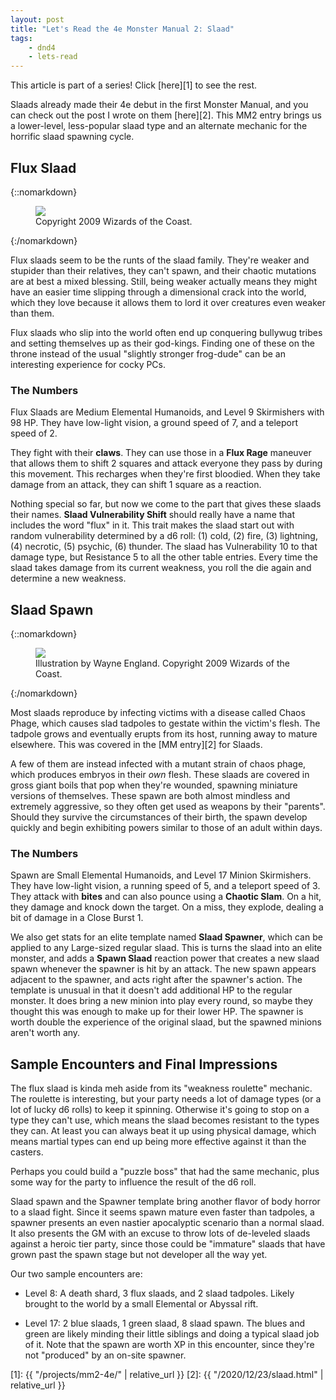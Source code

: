 ```yaml
---
layout: post
title: "Let's Read the 4e Monster Manual 2: Slaad"
tags:
    - dnd4
    - lets-read
---
```


This article is part of a series! Click [here][1] to see the rest.

Slaads already made their 4e debut in the first Monster Manual, and you can
check out the post I wrote on them [here][2]. This MM2 entry brings us a
lower-level, less-popular slaad type and an alternate mechanic for the horrific
slaad spawning cycle.

## Flux Slaad

{::nomarkdown}
<figure class="left">
  <img src="{{ "/assets/wir-mm2-4e-slaad-flux.png" | absolute_url }}"/>
  <figcaption>
    Copyright 2009 Wizards of the Coast.
  </figcaption>
</figure>
{:/nomarkdown}

Flux slaads seem to be the runts of the slaad family. They're weaker and
stupider than their relatives, they can't spawn, and their chaotic mutations are
at best a mixed blessing. Still, being weaker actually means they might have an
easier time slipping through a dimensional crack into the world, which they love
because it allows them to lord it over creatures even weaker than them.

Flux slaads who slip into the world often end up conquering bullywug tribes and
setting themselves up as their god-kings. Finding one of these on the throne
instead of the usual "slightly stronger frog-dude" can be an interesting
experience for cocky PCs.

### The Numbers

Flux Slaads are Medium Elemental Humanoids, and Level 9 Skirmishers with 98
HP. They have low-light vision, a ground speed of 7, and a teleport speed
of 2.

They fight with their **claws**. They can use those in a **Flux Rage** maneuver
that allows them to shift 2 squares and attack everyone they pass by during this
movement. This recharges when they're first bloodied. When they take damage from
an attack, they can shift 1 square as a reaction.

Nothing special so far, but now we come to the part that gives these slaads
their names. **Slaad Vulnerability Shift** should really have a name that
includes the word "flux" in it. This trait makes the slaad start out with random
vulnerability determined by a d6 roll: (1) cold, (2) fire, (3) lightning, (4)
necrotic, (5) psychic, (6) thunder. The slaad has Vulnerability 10 to that
damage type, but Resistance 5 to all the other table entries. Every time the
slaad takes damage from its current weakness, you roll the die again and
determine a new weakness.

## Slaad Spawn

{::nomarkdown}
<figure class="right">
  <img src="{{ "/assets/wir-mm2-4e-slaad-spawner.png" | absolute_url }}"/>
  <figcaption>
    Illustration by Wayne England. Copyright 2009 Wizards of the Coast.
  </figcaption>
</figure>
{:/nomarkdown}

Most slaads reproduce by infecting victims with a disease called Chaos Phage,
which causes slad tadpoles to gestate within the victim's flesh. The tadpole
grows and eventually erupts from its host, running away to mature
elsewhere. This was covered in the [MM entry][2] for Slaads.

A few of them are instead infected with a mutant strain of chaos phage, which
produces embryos in their _own_ flesh. These slaads are covered in gross giant
boils that pop when they're wounded, spawning miniature versions of
themselves. These spawn are both almost mindless and extremely aggressive, so
they often get used as weapons by their "parents". Should they survive the
circumstances of their birth, the spawn develop quickly and begin exhibiting
powers similar to those of an adult within days.

### The Numbers

Spawn are Small Elemental Humanoids, and Level 17 Minion Skirmishers. They have
low-light vision, a running speed of 5, and a teleport speed of 3. They attack
with **bites** and can also pounce using a **Chaotic Slam**. On a hit, they
damage and knock down the target. On a miss, they explode, dealing a bit of
damage in a Close Burst 1.

We also get stats for an elite template named **Slaad Spawner**, which can be
applied to any Large-sized regular slaad. This is turns the slaad into an elite
monster, and adds a **Spawn Slaad** reaction power that creates a new slaad
spawn whenever the spawner is hit by an attack. The new spawn appears adjacent
to the spawner, and acts right after the spawner's action. The template is
unusual in that it doesn't add additional HP to the regular monster. It does
bring a new minion into play every round, so maybe they thought this was enough
to make up for their lower HP. The spawner is worth double the experience of the
original slaad, but the spawned minions aren't worth any.

## Sample Encounters and Final Impressions

The flux slaad is kinda meh aside from its "weakness roulette" mechanic. The
roulette is interesting, but your party needs a lot of damage types (or a lot of
lucky d6 rolls) to keep it spinning. Otherwise it's going to stop on a type they
can't use, which means the slaad becomes resistant to the types they can. At
least you can always beat it up using physical damage, which means martial types
can end up being more effective against it than the casters.

Perhaps you could build a "puzzle boss" that had the same mechanic, plus some
way for the party to influence the result of the d6 roll.

Slaad spawn and the Spawner template bring another flavor of body horror to a
slaad fight. Since it seems spawn mature even faster than tadpoles, a spawner
presents an even nastier apocalyptic scenario than a normal slaad. It also
presents the GM with an excuse to throw lots of de-leveled slaads against a
heroic tier party, since those could be "immature" slaads that have grown past
the spawn stage but not developer all the way yet.

Our two sample encounters are:

- Level 8: A death shard, 3 flux slaads, and 2 slaad tadpoles. Likely brought to
  the world by a small Elemental or Abyssal rift.

- Level 17: 2 blue slaads, 1 green slaad, 8 slaad spawn. The blues and green are
  likely minding their little siblings and doing a typical slaad job of it. Note
  that the spawn are worth XP in this encounter, since they're not "produced" by
  an on-site spawner.



[1]: {{ "/projects/mm2-4e/" | relative_url }}
[2]: {{ "/2020/12/23/slaad.html" | relative_url }}
